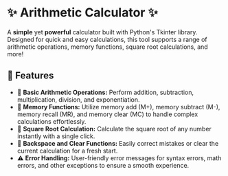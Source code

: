 # ✨ Arithmetic Calculator ✨

A **simple** yet **powerful** calculator built with Python's Tkinter library. Designed for quick and easy calculations, this tool supports a range of arithmetic operations, memory functions, square root calculations, and more!

## 🚀 Features

- 🔢 **Basic Arithmetic Operations:** Perform addition, subtraction, multiplication, division, and exponentiation.
- 🧠 **Memory Functions:** Utilize memory add (M+), memory subtract (M-), memory recall (MR), and memory clear (MC) to handle complex calculations effortlessly.
- 🧮 **Square Root Calculation:** Calculate the square root of any number instantly with a single click.
- 📝 **Backspace and Clear Functions:** Easily correct mistakes or clear the current calculation for a fresh start.
- ⚠️ **Error Handling:** User-friendly error messages for syntax errors, math errors, and other exceptions to ensure a smooth experience.
